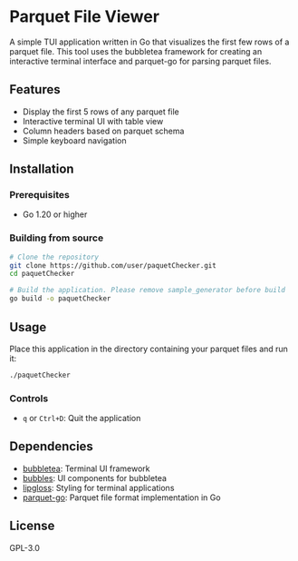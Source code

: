 # Parquet File Viewer

A simple TUI application written in Go that visualizes the first few rows of a parquet file. This tool uses the bubbletea framework for creating an interactive terminal interface and parquet-go for parsing parquet files.

## Features

- Display the first 5 rows of any parquet file
- Interactive terminal UI with table view
- Column headers based on parquet schema
- Simple keyboard navigation

## Installation

### Prerequisites

- Go 1.20 or higher

### Building from source

```bash
# Clone the repository
git clone https://github.com/user/paquetChecker.git
cd paquetChecker

# Build the application. Please remove sample_generator before build
go build -o paquetChecker
```

## Usage

Place this application in the directory containing your parquet files and run it:

```bash
./paquetChecker
```

### Controls

- `q` or `Ctrl+D`: Quit the application

## Dependencies

- [bubbletea](https://github.com/charmbracelet/bubbletea): Terminal UI framework
- [bubbles](https://github.com/charmbracelet/bubbles): UI components for bubbletea
- [lipgloss](https://github.com/charmbracelet/lipgloss): Styling for terminal applications
- [parquet-go](https://github.com/xitongsys/parquet-go): Parquet file format implementation in Go

## License

GPL-3.0
